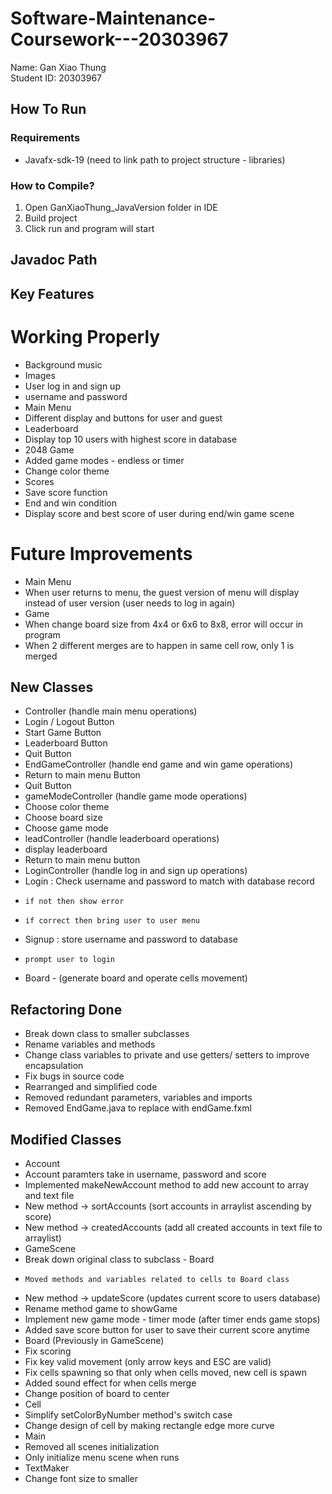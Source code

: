 # Software-Maintenance-Coursework---20303967
Name: Gan Xiao Thung\
Student ID: 20303967
## How To Run
### Requirements
* Javafx-sdk-19 (need to link path to project structure - libraries)
### How to Compile? 
1. Open GanXiaoThung_JavaVersion folder in IDE
2. Build project
3. Click run and program will start 
## Javadoc Path
## Key Features
# Working Properly
* Background music
* Images
* User log in and sign up
*   username and password
* Main Menu 
*   Different display and buttons for user and guest
* Leaderboard 
*   Display top 10 users with highest score in database
* 2048 Game
*   Added game modes - endless or timer
*   Change color theme
*   Scores
*   Save score function
*   End and win condition
*   Display score and best score of user during end/win game scene
# Future Improvements
* Main Menu
*   When user returns to menu, the guest version of menu will display instead of user version (user needs to log in again)
* Game
*   When change board size from 4x4 or 6x6 to 8x8, error will occur in program
*   When 2 different merges are to happen in same cell row, only 1 is merged
## New Classes
* Controller (handle main menu operations)
*   Login / Logout Button
*   Start Game Button
*   Leaderboard Button
*   Quit Button
* EndGameController (handle end game and win game operations)
*   Return to main menu Button
*   Quit Button
* gameModeController (handle game mode operations)
*   Choose color theme
*   Choose board size
*   Choose game mode
* leadController (handle leaderboard operations)
*   display leaderboard
*   Return to main menu button
* LoginController (handle log in and sign up operations)
*   Login : Check username and password to match with database record
*     if not then show error
*     if correct then bring user to user menu
*   Signup : store username and password to database
*     prompt user to login 
* Board - (generate board and operate cells movement)
## Refactoring Done
* Break down class to smaller subclasses
* Rename variables and methods 
* Change class variables to private and use getters/ setters to improve encapsulation
* Fix bugs in source code
* Rearranged and simplified code
* Removed redundant parameters, variables and imports
* Removed EndGame.java to replace with endGame.fxml
## Modified Classes
* Account
*   Account paramters take in username, password and score
*   Implemented makeNewAccount method to add new account to array and text file
*   New method -> sortAccounts (sort accounts in arraylist ascending by score)
*   New method -> createdAccounts (add all created accounts in text file to arraylist)
* GameScene
*   Break down original class to subclass - Board
*     Moved methods and variables related to cells to Board class
*   New method -> updateScore (updates current score to users database)
*   Rename method game to showGame
*   Implement new game mode - timer mode (after timer ends game stops)
*   Added save score button for user to save their current score anytime 
* Board (Previously in GameScene)
*   Fix scoring 
*   Fix key valid movement (only arrow keys and ESC are valid)
*   Fix cells spawning so that only when cells moved, new cell is spawn
*   Added sound effect for when cells merge
*   Change position of board to center
* Cell
*   Simplify setColorByNumber method's switch case 
*   Change design of cell by making rectangle edge more curve
* Main
*   Removed all scenes initialization
*   Only initialize menu scene when runs
* TextMaker
*   Change font size to smaller
